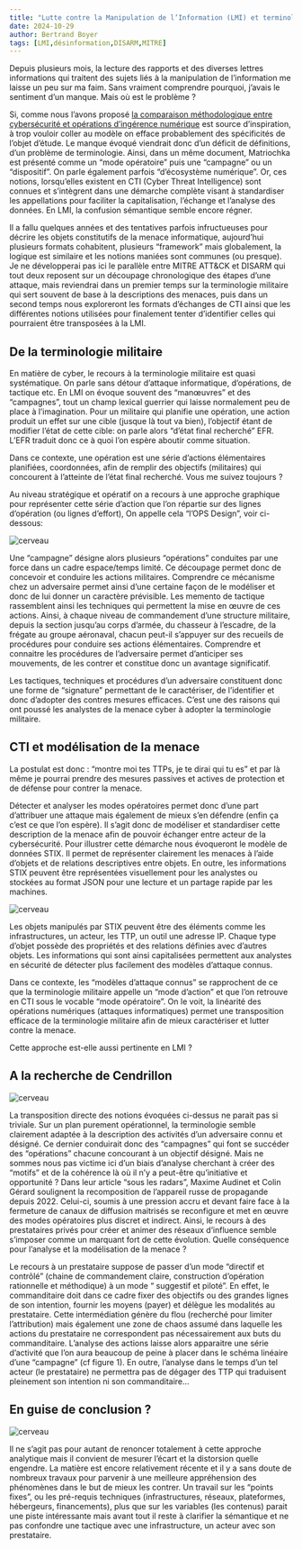 ```yaml
---
title: "Lutte contre la Manipulation de l’Information (LMI) et terminologie: “Houston we have a problem"
date: 2024-10-29
author: Bertrand Boyer
tags: [LMI,désinformation,DISARM,MITRE]
---
```

Depuis plusieurs mois, la lecture des rapports et des diverses lettres informations qui traitent des sujets liés à la manipulation de l’information me laisse un peu sur ma faim. Sans vraiment comprendre pourquoi, j’avais le sentiment d’un manque. Mais où est le problème ?

Si, comme nous l’avons proposé [la comparaison méthodologique entre cybersécurité et opérations d’ingérence numérique](https://connect.ed-diamond.com/misc/mischs-028/disarm-s-inspirer-de-la-cti-pour-lutter-contre-la-desinformation) est source d’inspiration, à trop vouloir coller au modèle on efface probablement des spécificités de l’objet d’étude. Le manque évoqué viendrait donc d’un déficit de définitions, d’un problème de terminologie. Ainsi, dans un même document, Matriochka est présenté comme un “mode opératoire” puis une “campagne” ou un “dispositif”. On parle également parfois “d’écosystème numérique”. Or, ces notions, lorsqu’elles existent en CTI (Cyber Threat Intelligence) sont connues et s’intègrent dans une démarche complète visant à standardiser les appellations pour faciliter la capitalisation, l’échange et l’analyse des données. En LMI, la confusion sémantique semble encore régner.

Il a fallu quelques années et des tentatives parfois infructueuses pour décrire les objets constitutifs de la menace informatique, aujourd’hui plusieurs formats cohabitent, plusieurs “framework” mais globalement, la logique est similaire et les notions maniées sont communes (ou presque). Je ne développerai pas ici le parallèle entre MITRE ATT&CK et DISARM qui tout deux reposent sur un découpage chronologique des étapes d’une attaque, mais reviendrai dans un premier temps sur la terminologie militaire qui sert souvent de base à la descriptions des menaces, puis dans un second temps nous exploreront les formats d’échanges de CTI ainsi que les différentes notions utilisées pour finalement tenter d’identifier celles qui pourraient être transposées à la LMI.

## De la terminologie militaire

En matière de cyber, le recours à la terminologie militaire est quasi systématique. On parle sans détour d’attaque informatique, d’opérations, de tactique etc. En LMI on évoque souvent des “manœuvres” et des “campagnes”, tout un champ lexical guerrier qui laisse normalement peu de place à l’imagination. Pour un militaire qui planifie une opération, une action produit un effet sur une cible (jusque là tout va bien), l’objectif étant de modifier l’état de cette cible: on parle alors “d’état final recherché” EFR. L’EFR traduit donc ce à quoi l’on espère aboutir comme situation.

Dans ce contexte, une opération est une série d’actions élémentaires planifiées, coordonnées, afin de remplir des objectifs (militaires) qui concourent à l’atteinte de l’état final recherché. Vous me suivez toujours ?

Au niveau stratégique et opératif on a recours à une approche graphique pour représenter cette série d’action que l’on répartie sur des lignes d’opération (ou lignes d’effort), On appelle cela “l’OPS Design”, voir ci-dessous:

![cerveau](/images/line.webp)

Une “campagne” désigne alors plusieurs “opérations” conduites par une force dans un cadre espace/temps limité. Ce découpage permet donc de concevoir et conduire les actions militaires. Comprendre ce mécanisme chez un adversaire permet ainsi d’une certaine façon de le modéliser et donc de lui donner un caractère prévisible. Les memento de tactique rassemblent ainsi les techniques qui permettent la mise en œuvre de ces actions. Ainsi, à chaque niveau de commandement d’une structure militaire, depuis la section jusqu’au corps d’armée, du chasseur à l’escadre, de la frégate au groupe aéronaval, chacun peut-il s’appuyer sur des recueils de procédures pour conduire ses actions élémentaires. Comprendre et connaitre les procédures de l’adversaire permet d’anticiper ses mouvements, de les contrer et constitue donc un avantage significatif.

Les tactiques, techniques et procédures d’un adversaire constituent donc une forme de “signature” permettant de le caractériser, de l’identifier et donc d’adopter des contres mesures efficaces. C’est une des raisons qui ont poussé les analystes de la menace cyber à adopter la terminologie militaire.

## CTI et modélisation de la menace

La postulat est donc : “montre moi tes TTPs, je te dirai qui tu es” et par là même je pourrai prendre des mesures passives et actives de protection et de défense pour contrer la menace.

Détecter et analyser les modes opératoires permet donc d’une part d’attribuer une attaque mais également de mieux s’en défendre (enfin ça c’est ce que l’on espère). Il s’agit donc de modéliser et standardiser cette description de la menace afin de pouvoir échanger entre acteur de la cybersécurité. Pour illustrer cette démarche nous évoqueront le modèle de données STIX. Il permet de représenter clairement les menaces à l’aide d’objets et de relations descriptives entre objets. En outre, les informations STIX peuvent être représentées visuellement pour les analystes ou stockées au format JSON pour une lecture et un partage rapide par les machines.

![cerveau](/images/stix2_relationship_example_2.png)

Les objets manipulés par STIX peuvent être des éléments comme les infrastructures, un acteur, les TTP, un outil une adresse IP. Chaque type d’objet possède des propriétés et des relations définies avec d’autres objets. Les informations qui sont ainsi capitalisées permettent aux analystes en sécurité de détecter plus facilement des modèles d’attaque connus.

Dans ce contexte, les “modèles d’attaque connus” se rapprochent de ce que la terminologie militaire appelle un “mode d’action” et que l’on retrouve en CTI sous le vocable “mode opératoire”. On le voit, la linéarité des opérations numériques (attaques informatiques) permet une transposition efficace de la terminologie militaire afin de mieux caractériser et lutter contre la menace.

Cette approche est-elle aussi pertinente en LMI ?

## A la recherche de Cendrillon

![cerveau](/images/Chaussure.jpg)

La transposition directe des notions évoquées ci-dessus ne parait pas si triviale. Sur un plan purement opérationnel, la terminologie semble clairement adaptée à la description des activités d’un adversaire connu et désigné. Ce dernier conduirait donc des “campagnes” qui font se succéder des “opérations” chacune concourant à un objectif désigné. Mais ne sommes nous pas victime ici d’un biais d’analyse cherchant à créer des “motifs” et de la cohérence là où il n’y a peut-être qu’initiative et opportunité ? Dans leur article “sous les radars”, Maxime Audinet et Colin Gérard soulignent la recomposition de l’appareil russe de propagande depuis 2022. Celui-ci, soumis à une pression accru et devant faire face à la fermeture de canaux de diffusion maitrisés se reconfigure et met en œuvre des modes opératoires plus discret et indirect. Ainsi, le recours à des prestataires privés pour créer et animer des réseaux d’influence semble s’imposer comme un marquant fort de cette évolution. Quelle conséquence pour l’analyse et la modélisation de la menace ?

Le recours à un prestataire suppose de passer d’un mode “directif et contrôlé” (chaine de commandement claire, construction d’opération rationnelle et méthodique) à un mode “ suggestif et piloté”. En effet, le commanditaire doit dans ce cadre fixer des objectifs ou des grandes lignes de son intention, fournir les moyens (payer) et délègue les modalités au prestataire. Cette intermédiation génère du flou (recherché pour limiter l’attribution) mais également une zone de chaos assumé dans laquelle les actions du prestataire ne correspondent pas nécessairement aux buts du commanditaire. L’analyse des actions laisse alors apparaitre une série d’activité que l’on aura beaucoup de peine à placer dans le schéma linéaire d’une “campagne” (cf figure 1). En outre, l’analyse dans le temps d’un tel acteur (le prestataire) ne permettra pas de dégager des TTP qui traduisent pleinement son intention ni son commanditaire…

## En guise de conclusion ?

![cerveau](/images/on-va-tous-murir.png)

Il ne s’agit pas pour autant de renoncer totalement à cette approche analytique mais il convient de mesurer l’écart et la distorsion quelle engendre. La matière est encore relativement récente et il y a sans doute de nombreux travaux pour parvenir à une meilleure appréhension des phénomènes dans le but de mieux les contrer. Un travail sur les “points fixes”, ou les pré-requis techniques (infrastructures, réseaux, plateformes, hébergeurs, financements), plus que sur les variables (les contenus) parait une piste intéressante mais avant tout il reste à clarifier la sémantique et ne pas confondre une tactique avec une infrastructure, un acteur avec son prestataire.
